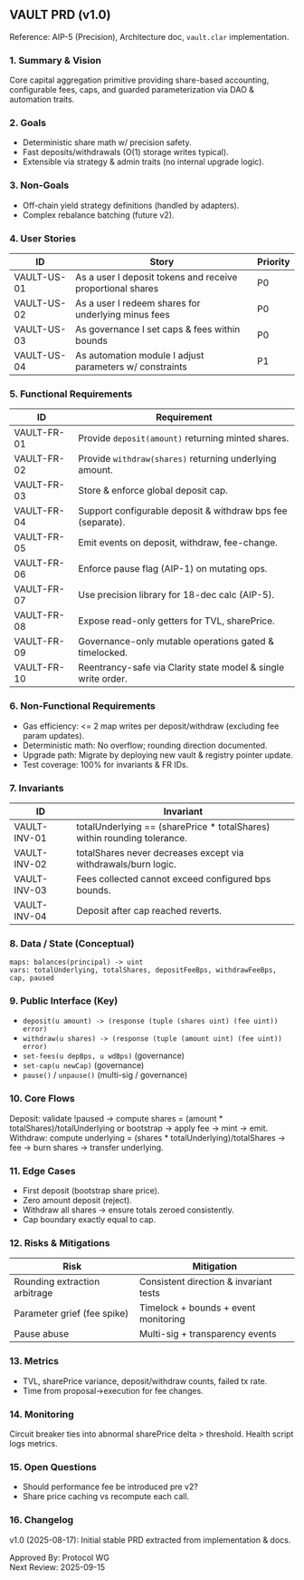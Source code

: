 ## VAULT PRD (v1.0)

Reference: AIP-5 (Precision), Architecture doc, `vault.clar` implementation.

### 1. Summary & Vision
Core capital aggregation primitive providing share-based accounting, configurable fees, caps, and guarded parameterization via DAO & automation traits.

### 2. Goals
- Deterministic share math w/ precision safety.
- Fast deposits/withdrawals (O(1) storage writes typical).
- Extensible via strategy & admin traits (no internal upgrade logic).

### 3. Non-Goals
- Off-chain yield strategy definitions (handled by adapters).  
- Complex rebalance batching (future v2).

### 4. User Stories
| ID | Story | Priority |
|----|-------|----------|
| VAULT-US-01 | As a user I deposit tokens and receive proportional shares | P0 |
| VAULT-US-02 | As a user I redeem shares for underlying minus fees | P0 |
| VAULT-US-03 | As governance I set caps & fees within bounds | P0 |
| VAULT-US-04 | As automation module I adjust parameters w/ constraints | P1 |

### 5. Functional Requirements
| ID | Requirement |
|----|-------------|
| VAULT-FR-01 | Provide `deposit(amount)` returning minted shares. |
| VAULT-FR-02 | Provide `withdraw(shares)` returning underlying amount. |
| VAULT-FR-03 | Store & enforce global deposit cap. |
| VAULT-FR-04 | Support configurable deposit & withdraw bps fee (separate). |
| VAULT-FR-05 | Emit events on deposit, withdraw, fee-change. |
| VAULT-FR-06 | Enforce pause flag (AIP-1) on mutating ops. |
| VAULT-FR-07 | Use precision library for 18-dec calc (AIP-5). |
| VAULT-FR-08 | Expose read-only getters for TVL, sharePrice. |
| VAULT-FR-09 | Governance-only mutable operations gated & timelocked. |
| VAULT-FR-10 | Reentrancy-safe via Clarity state model & single write order. |

### 6. Non-Functional Requirements
- Gas efficiency: <= 2 map writes per deposit/withdraw (excluding fee param updates).  
- Deterministic math: No overflow; rounding direction documented.  
- Upgrade path: Migrate by deploying new vault & registry pointer update.  
- Test coverage: 100% for invariants & FR IDs.

### 7. Invariants
| ID | Invariant |
|----|-----------|
| VAULT-INV-01 | totalUnderlying == (sharePrice * totalShares) within rounding tolerance. |
| VAULT-INV-02 | totalShares never decreases except via withdrawals/burn logic. |
| VAULT-INV-03 | Fees collected cannot exceed configured bps bounds. |
| VAULT-INV-04 | Deposit after cap reached reverts. |

### 8. Data / State (Conceptual)
```
maps: balances(principal) -> uint
vars: totalUnderlying, totalShares, depositFeeBps, withdrawFeeBps, cap, paused
```

### 9. Public Interface (Key)
- `deposit(u amount) -> (response (tuple (shares uint) (fee uint)) error)`
- `withdraw(u shares) -> (response (tuple (amount uint) (fee uint)) error)`
- `set-fees(u depBps, u wdBps)` (governance)
- `set-cap(u newCap)` (governance)
- `pause()` / `unpause()` (multi-sig / governance)

### 10. Core Flows
Deposit: validate !paused -> compute shares = (amount * totalShares)/totalUnderlying or bootstrap -> apply fee -> mint -> emit.  
Withdraw: compute underlying = (shares * totalUnderlying)/totalShares -> fee -> burn shares -> transfer underlying.

### 11. Edge Cases
- First deposit (bootstrap share price).  
- Zero amount deposit (reject).  
- Withdraw all shares → ensure totals zeroed consistently.  
- Cap boundary exactly equal to cap.

### 12. Risks & Mitigations
| Risk | Mitigation |
|------|------------|
| Rounding extraction arbitrage | Consistent direction & invariant tests |
| Parameter grief (fee spike) | Timelock + bounds + event monitoring |
| Pause abuse | Multi-sig + transparency events |

### 13. Metrics
- TVL, sharePrice variance, deposit/withdraw counts, failed tx rate.  
- Time from proposal→execution for fee changes.

### 14. Monitoring
Circuit breaker ties into abnormal sharePrice delta > threshold. Health script logs metrics.

### 15. Open Questions
- Should performance fee be introduced pre v2?  
- Share price caching vs recompute each call.

### 16. Changelog
v1.0 (2025-08-17): Initial stable PRD extracted from implementation & docs.

Approved By: Protocol WG  
Next Review: 2025-09-15
